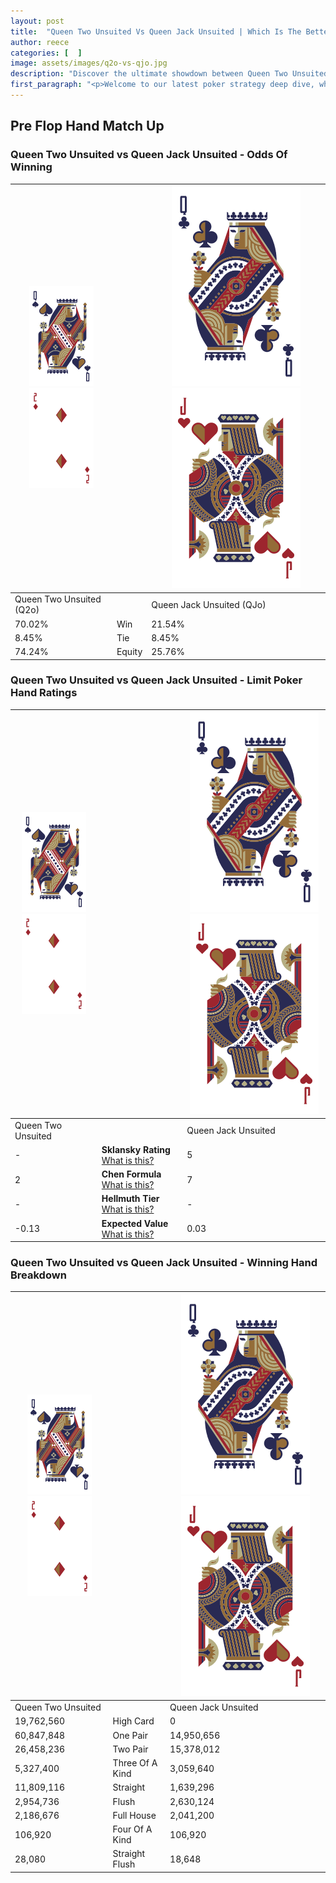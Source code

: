 ```yaml
---
layout: post
title:  "Queen Two Unsuited Vs Queen Jack Unsuited | Which Is The Better Hand In Poker? A Complete Guide"
author: reece
categories: [  ]
image: assets/images/q2o-vs-qjo.jpg
description: "Discover the ultimate showdown between Queen Two Unsuited and Queen Jack Unsuited in poker! Uncover the odds, strategies, and scenarios where one hand triumphs over the other. Get ready to up your poker game with this thrilling analysis."
first_paragraph: "<p>Welcome to our latest poker strategy deep dive, where we're pitting two distinct hands against each other in a high-stakes showdown: Queen Two Unsuited vs Queen Jack Unsuited.</p><p>In the dynamic world of poker, every decision counts, and knowing which hand holds the upper hand is key to your success at the table.</p><p>In this article, we'll dissect these two hands, explore the scenarios where one dominates the other, and equip you with the knowledge to make strategic choices that can tip the odds in your favor.</p><p>Get ready to unravel the intriguing dynamics of these poker hands and elevate your game to new heights.</p>"
---
```




[comment]: # (sp0)

## Pre Flop Hand Match Up

<div class="table hand-ratings" markdown="1"> 



### Queen Two Unsuited vs Queen Jack Unsuited - Odds Of Winning


    
| ![image info](assets/images/hand1/Q.png) ![image info](assets/images/hand1/2o.png) |  | ![image info](assets/images/hand2/Q.png) ![image info](assets/images/hand2/Jo.png) |
| -------- | -------- | -------- |
| Queen Two Unsuited (Q2o) |  | Queen Jack Unsuited (QJo) |
| 70.02% | Win | 21.54% |
| 8.45% | Tie | 8.45% |
| 74.24% | Equity | 25.76% |




[comment]: # (sp1)



### Queen Two Unsuited vs Queen Jack Unsuited - Limit Poker Hand Ratings


    
| ![image info](assets/images/hand1/Q.png) ![image info](assets/images/hand1/2o.png) |  | ![image info](assets/images/hand2/Q.png) ![image info](assets/images/hand2/Jo.png) |
| -------- | -------- | -------- |
| Queen Two Unsuited |  | Queen Jack Unsuited |
| - | **Sklansky Rating** [What is this?](/sklansky-rating-explained) | 5 |
| 2 | **Chen Formula** [What is this?](/chen-formula-explained) | 7 |
| - | **Hellmuth Tier** [What is this?](/Hellmuth-tier-explained) | - |
| -0.13 | **Expected Value** [What is this?](/expected-value-explained) | 0.03 |




[comment]: # (sp2)



### Queen Two Unsuited vs Queen Jack Unsuited - Winning Hand Breakdown


    
| ![image info](assets/images/hand1/Q.png) ![image info](assets/images/hand1/2o.png) |  | ![image info](assets/images/hand2/Q.png) ![image info](assets/images/hand2/Jo.png) |
| -------- | -------- | -------- |
| Queen Two Unsuited |  | Queen Jack Unsuited |
| 19,762,560 | High Card | 0 |
| 60,847,848 | One Pair | 14,950,656 |
| 26,458,236 | Two Pair | 15,378,012 |
| 5,327,400 | Three Of A Kind | 3,059,640 |
| 11,809,116 | Straight | 1,639,296 |
| 2,954,736 | Flush | 2,630,124 |
| 2,186,676 | Full House | 2,041,200 |
| 106,920 | Four Of A Kind | 106,920 |
| 28,080 | Straight Flush | 18,648 |




[comment]: # (sp3)



</div>

[comment]: # (sp4)



[comment]: # (sp5)

